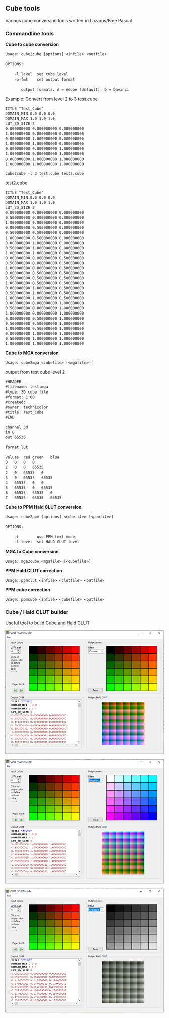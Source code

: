 ## Cube tools

Various cube conversion tools written in Lazarus/Free Pascal

### Commandline tools

**Cube to cube conversion**
```
Usage: cube2cube [options] <infile> <outfile>

OPTIONS:

    -l level  set cube level
    -o fmt    set output format

       output formats: A = Adobe (default), D = Davinci
```

Example:
Convert from level 2 to 3
test.cube

```
TITLE "Test_Cube"
DOMAIN_MIN 0.0 0.0 0.0
DOMAIN_MAX 1.0 1.0 1.0
LUT_3D_SIZE 2
0.000000000 0.000000000 0.000000000
1.000000000 0.000000000 0.000000000
0.000000000 1.000000000 0.000000000
1.000000000 1.000000000 0.000000000
0.000000000 0.000000000 1.000000000
1.000000000 0.000000000 1.000000000
0.000000000 1.000000000 1.000000000
1.000000000 1.000000000 1.000000000
```

```
cube2cube -l 3 test.cube test2.cube
```

test2.cube
```
TITLE "Test_Cube"
DOMAIN_MIN 0.0 0.0 0.0
DOMAIN_MAX 1.0 1.0 1.0
LUT_3D_SIZE 3
0.000000000 0.000000000 0.000000000
0.500000000 0.000000000 0.000000000
1.000000000 0.000000000 0.000000000
0.000000000 0.500000000 0.000000000
0.500000000 0.500000000 0.000000000
1.000000000 0.500000000 0.000000000
0.000000000 1.000000000 0.000000000
0.500000000 1.000000000 0.000000000
1.000000000 1.000000000 0.000000000
0.000000000 0.000000000 0.500000000
0.500000000 0.000000000 0.500000000
1.000000000 0.000000000 0.500000000
0.000000000 0.500000000 0.500000000
0.500000000 0.500000000 0.500000000
1.000000000 0.500000000 0.500000000
0.000000000 1.000000000 0.500000000
0.500000000 1.000000000 0.500000000
1.000000000 1.000000000 0.500000000
0.000000000 0.000000000 1.000000000
0.500000000 0.000000000 1.000000000
1.000000000 0.000000000 1.000000000
0.000000000 0.500000000 1.000000000
0.500000000 0.500000000 1.000000000
1.000000000 0.500000000 1.000000000
0.000000000 1.000000000 1.000000000
0.500000000 1.000000000 1.000000000
1.000000000 1.000000000 1.000000000
```

**Cube to MGA conversion**

```
Usage: cube2mga <cubefile> [<mgafile>]
```

output from test cube level 2

```
#HEADER
#filename: test.mga
#type: 3D cube file
#format: 1.00
#created:
#owner: technicolor
#title: Test_Cube
#END

channel 3d
in 8
out 65536

format lut

values	red	green	blue
0	0	0	0
1	0	0	65535
2	0	65535	0
3	0	65535	65535
4	65535	0	0
5	65535	0	65535
6	65535	65535	0
7	65535	65535	65535
```

**Cube to PPM Hald CLUT conversion**

```
Usage: cube2ppm [options] <cubefile> [<ppmfile>]

OPTIONS:

    -t        use PPM text mode
    -l level  set HALD CLUT level
```

**MGA to Cube conversion**

```
Usage: mga2cube <mgafile> [<cubefile>]
```

**PPM Hald CLUT correction**

```
Usage: ppmclut <infile> <clutfile> <outfile>
```

**PPM cube correction**

```
Usage: ppmcube <infile> <cubefile> <outfile>
```

### Cube / Hald CLUT builder

Useful tool to build Cube and Hald CLUT

![Cube builder.](/images/cubebuilder.png "Cube builder.")

![Cube builder.](/images/negative.png "Cube builder negative.")

![Cube builder.](/images/grayscale.png "Cube builder grayscale.")